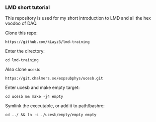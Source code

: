 ### LMD short tutorial ###
This repository is used for my short introduction to LMD and all the hex voodoo of DAQ.

Clone this repo:
```
https://github.com/kLayz3/lmd-training
```

Enter the directory:
```
cd lmd-training
```

Also clone `ucesb`:
```
https://git.chalmers.se/expsubphys/ucesb.git
```

Enter ucesb and make empty target:
```
cd ucesb && make -j4 empty
```

Symlink the executable, or add it to path/bashrc:
```
cd ../ && ln -s ./ucesb/empty/empty empty
```
